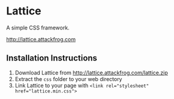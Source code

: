 # Lattice
A simple CSS framework.

http://lattice.attackfrog.com


## Installation Instructions

1. Download Lattice from http://lattice.attackfrog.com/lattice.zip
2. Extract the `css` folder to your web directory
3. Link Lattice to your page with `<link rel="stylesheet" href="lattice.min.css">`
